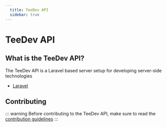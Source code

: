 ```yaml
---
  title: TeeDev API
  sidebar: true
---
```


# TeeDev API

## What is the TeeDev API?

The TeeDev API is a Laravel based server setup for developing server-side
technologies

- [Laravel](https://laravel.com/)

## Contributing

::: warning
Before contributing to the TeeDev API, make sure to read the [contribution
guidelines](./contributing.md)
:::
